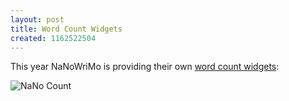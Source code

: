 ```yaml
---
layout: post
title: Word Count Widgets
created: 1162522504
---
```

This year NaNoWriMo is providing their own [word count widgets](http://www.nanowrimo.org/modules/cjaycontent/index.php?id=77):

![NaNo Count](http://www.nanowrimo.org/NanowrimoUtils/LiveParticipant/4573.png)
